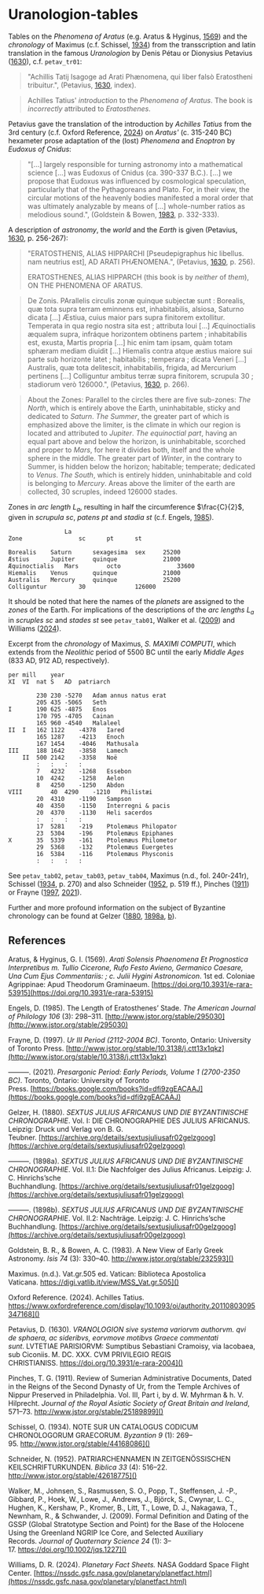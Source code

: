 # Uranologion-tables

Tables on the *Phenomena of Aratus* (e.g. Aratus & Hyginus, [1569](https://doi.org/10.3931/e-rara-53915)) and the *chronology* of Maximus (c.f. Schissel, [1934]()) from the transscription and latin translation in the famous *Uranologion* by Denis Pétau or Dionysius Petavius ([1630]()), c.f. `petav_tr01`:

>"Achillis Tatij Isagoge ad Arati Phænomena, qui liber falsò Eratostheni tribuitur.", (Petavius, [1630](), index).

>Achilles Tatius' *introduction* to the *Phenomena of Aratus*. The book is *incorrectly* attributed to *Eratosthenes*.

Petavius ​​​gave the translation of the introduction by *Achilles Tatius* from the 3rd century (c.f. Oxford Reference, [2024]()) on *Aratus'* (c. 315-240 BC) hexameter prose adaptation of the (lost) *Phenomena* and *Enoptron* by *Eudoxus of Cnidus*:
>"[...] largely responsible for turning astronomy into a mathematical science [...] was Eudoxus of Cnidus (ca. 390-337 B.C.). [...] we propose that Eudoxus was influenced by cosmological speculation, particularly that of the Pythagoreans and Plato. For, in their view, the circular motions of the heavenly bodies manifested a moral order that was ultimately analyzable by means of [...] whole-number ratios as melodious sound.", (Goldstein & Bowen, [1983](), p. 332-333).

A description of *astronomy*, the *world* and the *Earth* is given (Petavius, [1630](), p. 256-267):

>"ERATOSTHENIS, ALIAS HIPPARCHI
[Pseudepigraphus hic libellus. nam neutrius est], AD ARATI PHÆNOMENA.", (Petavius, [1630](), p. 256).
>
>ERATOSTHENES,
ALIAS HIPPARCH (this book is by *neither* of *them*), ON THE PHENOMENA OF ARATUS.

>De Zonis. PArallelis circulis zonæ quinque subjectæ sunt : Borealis, quæ tota supra terram eminnens est, inhabitabilis, alsiosa, Saturno dicata [...] Æstiua, cuius maior pars supra finitorem extollitur. Temperata in qua regio nostra sita est ; attributa Ioui [...] Æquinoctialis æqualem supra, infráque horizontem obtinens partem ; inhabitabilis est, exusta, Martis propria [...] hic enim tam ipsam, quàm totam sphæram mediam diuidit [...] Hiemalis contra atque æstius maiore sui parte sub horizonte latet ; habitabilis ; temperara ; dicata Veneri [...] Australis, quæ tota delitescit, inhabitabilis, frigida, ad Mercurium pertinens [...] Colliguntur ambitus terræ supra finitorem, scrupula 30 ; stadiorum verò 126000.", (Petavius, [1630](), p. 266).

>About the Zones: Parallel to the circles there are five sub-zones: *The North*, which is entirely above the Earth, uninhabitable, sticky and dedicated to *Saturn*. *The Summer*, the greater part of which is emphasized above the limiter, is  the climate in which our region is located and attributed to *Jupiter*. *The equinoctial part*, having an equal part above and below the horizon, is uninhabitable, scorched and proper to *Mars*, for here it divides both, itself and the whole sphere in the middle. The greater part of *Winter*, in the contrary to Summer, is hidden below the horizon;  habitable;  temperate;  dedicated to *Venus*. *The South*, which is entirely hidden, uninhabitable and  cold is belonging to *Mercury*. Areas above the limiter of the earth are collected, 30 scruples, indeed 126000 stades.

Zones in *arc length* $L_a$, resulting in half the circumference $\frac{C}{2}$, given in *scrupula* $sc$, *patens* $pt$ and *stadia* $st$ (c.f. Engels, [1985](http://www.jstor.org/stable/295030)).
~~~				
				La
Zone				sc		pt		st

Borealis	Saturn		sexagesima	sex		25200
Æstius		Jupiter		quinque				21000
Æquinoctialis	Mars		octo				33600
Hiemalis	Venus		quinque				21000
Australis	Mercury		quinque				25200
Colliguntur			30				126000
~~~


It should be noted that here the names of the *planets* are assigned to the *zones* of the Earth.
For implications of the descriptions of the *arc lengths* $L_a$ in *scruples* $sc$ and *stades* $st$ see `petav_tab01`, Walker et al. ([2009]()) and Williams ([2024](https://nssdc.gsfc.nasa.gov/planetary/planetfact.html)).

Excerpt from the *chronology* of Maximus, *S. MAXIMI COMPUTI*, which extends from the *Neolithic* period of 5500 BC until the early *Middle Ages* (833 AD, 912 AD, respectively).
~~~
per	mill	year			
XI	VI	nat	S	AD	patriarch

		230	230	-5270	Adam annus natus erat
		205	435	-5065	Seth
I		190	625	-4875	Enos
		170	795	-4705	Cainan
		165	960	-4540	Malaleel
II	I	162	1122	-4378	Iared
		165	1287	-4213	Enoch
		167	1454	-4046	Mathusala
III		188	1642	-3858	Lamech
	II	500	2142	-3358	Noë
		:	:	:	:
		7	4232	-1268	Essebon
		10	4242	-1258	Aelon
		8	4250	-1250	Abdon
VIII		40	4290	-1210	Philistæi
		20	4310	-1190	Sampson
		40	4350	-1150	Interregni & pacis
		20	4370	-1130	Heli sacerdos
		:	:	:	:
		17	5281	-219	Ptolemæus Philopator
		23	5304	-196	Ptolemæus Epiphanes
X		35	5339	-161	Ptolemæus Philometor
		29	5368	-132	Ptolemæus Euergetes
		16	5384	-116	Ptolemæus Physconis
		:	:	:	:
~~~
See `petav_tab02`, `petav_tab03`, `petav_tab04`, Maximus (n.d., fol. 240r-241r), Schissel ([1934](), p. 270) and also Schneider ([1952](), p. 519 ff.), Pinches ([1911]()) or Frayne ([1997](http://www.jstor.org/stable/10.3138/j.ctt13x1qkz), [2021](https://books.google.com/books?id=dfi9zgEACAAJ)).

Further and more profound information on the subject of Byzantine chronology can be found at Gelzer ([1880](https://archive.org/details/sextusjuliusafr02gelzgoog), [1898a](https://archive.org/details/sextusjuliusafr01gelzgoog), [b](https://archive.org/details/sextusjuliusafr00gelzgoog)).

## References

Aratus, & Hyginus, G. I. (1569). *Arati Solensis Phaenomena Et Prognostica Interpretibus m. Tullio Cicerone, Rufo Festo Avieno, Germanico Caesare, Una Cum Ejus Commentariis: ; c. Julii Hygini Astronomicon*. 1st ed. Coloniae Agrippinae: Apud Theodorum Graminaeum. [https://doi.org/10.3931/e-rara-53915](https://doi.org/10.3931/e-rara-53915)

Engels, D. (1985). The Length of Eratosthenes’ Stade. *The American Journal of Philology 106* (3): 298–311. [http://www.jstor.org/stable/295030](http://www.jstor.org/stable/295030)

Frayne, D. (1997). *Ur III Period (2112-2004 BC)*. Toronto, Ontario: University of Toronto Press. [http://www.jstor.org/stable/10.3138/j.ctt13x1qkz](http://www.jstor.org/stable/10.3138/j.ctt13x1qkz)

———. (2021). *Presargonic Period: Early Periods, Volume 1 (2700-2350 BC)*. Toronto, Ontario: University of Toronto Press. [https://books.google.com/books?id=dfi9zgEACAAJ](https://books.google.com/books?id=dfi9zgEACAAJ)

Gelzer, H. (1880). *SEXTUS JULIUS AFRICANUS UND DIE BYZANTINISCHE CHRONOGRAPHIE*. Vol. I: DIE CHRONOGRAPHIE DES JULIUS AFRICANUS. Leipzig: Druck und Verlag von B. G. Teubner. [https://archive.org/details/sextusjuliusafr02gelzgoog](https://archive.org/details/sextusjuliusafr02gelzgoog)

———. (1898a). *SEXTUS JULIUS AFRICANUS UND DIE BYZANTINISCHE CHRONOGRAPHIE*. Vol. II.1: Die Nachfolger des Julius Africanus. Leipzig: J. C. Hinrichs’sche Buchhandlung. [https://archive.org/details/sextusjuliusafr01gelzgoog](https://archive.org/details/sextusjuliusafr01gelzgoog)

———. (1898b). *SEXTUS JULIUS AFRICANUS UND DIE BYZANTINISCHE CHRONOGRAPHIE*. Vol. II.2: Nachträge. Leipzig: J. C. Hinrichs’sche Buchhandlung. [https://archive.org/details/sextusjuliusafr00gelzgoog](https://archive.org/details/sextusjuliusafr00gelzgoog)

Goldstein, B. R., & Bowen, A. C. (1983). A New View of Early Greek Astronomy. *Isis 74* (3): 330–40. http://www.jstor.org/stable/232593]()

Maximus. (n.d.). Vat.gr.505 ed. Vatican: Biblioteca Apostolica Vaticana. https://digi.vatlib.it/view/MSS_Vat.gr.505]()

Oxford Reference. (2024). Achilles Tatius. https://www.oxfordreference.com/display/10.1093/oi/authority.20110803095347168]()

Petavius, D. (1630). *VRANOLOGION sive systema variorvm authorvm. qvi de sphaera, ac sideribvs, eorvmove motibvs Graece commentati sunt*. LVTETIAE PARISIORVM: Sumptibus Sebastiani Cramoisy, via Iacobaea, sub Ciconiis. M. DC. XXX. CVM PRIVILEGIO REGIS CHRISTIANISS. https://doi.org/10.3931/e-rara-2004]()

Pinches, T. G. (1911). Review of Sumerian Administrative Documents, Dated in the Reigns of the Second Dynasty of Ur, from the Temple Archives of Nippur Preserved in Philadelphia. Vol. III, Part i, by d. W. Myhrman & h. V. Hilprecht. *Journal of the Royal Asiatic Society of Great Britain and Ireland*, 571–73. http://www.jstor.org/stable/25189899]()

Schissel, O. (1934). NOTE SUR UN CATALOGUS CODICUM CHRONOLOGORUM GRAECORUM. *Byzantion 9* (1): 269–95. http://www.jstor.org/stable/44168086]()

Schneider, N. (1952). PATRIARCHENNAMEN IN ZEITGENÖSSISCHEN KEILSCHRIFTURKUNDEN. *Biblica 33* (4): 516–22. http://www.jstor.org/stable/42618775]()

Walker, M., Johnsen, S., Rasmussen, S. O., Popp, T., Steffensen, J. -P., Gibbard, P., Hoek, W., Lowe, J., Andrews, J., Björck, S., Cwynar, L. C., Hughen, K., Kershaw, P., Kromer, B., Litt, T., Lowe, D. J., Nakagawa, T., Newnham, R., & Schwander, J. (2009). Formal Definition and Dating of the GSSP (Global Stratotype Section and Point) for the Base of the Holocene Using the Greenland NGRIP Ice Core, and Selected Auxiliary Records. *Journal of Quaternary Science 24* (1): 3–17. https://doi.org/10.1002/jqs.1227]()

Williams, D. R. (2024). *Planetary Fact Sheets.* NASA Goddard Space Flight Center. [https://nssdc.gsfc.nasa.gov/planetary/planetfact.html](https://nssdc.gsfc.nasa.gov/planetary/planetfact.html)
